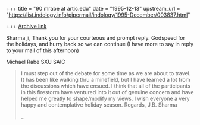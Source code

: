 +++
title = "90 mrabe at artic.edu"
date = "1995-12-13"
upstream_url = "https://list.indology.info/pipermail/indology/1995-December/003837.html"

+++
[Archive link](https://list.indology.info/pipermail/indology/1995-December/003837.html)


Sharma ji,
        Thank you for your courteous and prompt reply.
Godspeed for the holidays, and hurry back so we can continue
(I have more to say in reply to your mail of this afternoon)

Michael Rabe
SXU
SAIC
>
> I must step out of the debate for some time as we are about to
>travel. It has been like walking thru a minefield, but I have learned
>a lot from the discussions which have ensued. I think that all of the
>participants in this firestorm have ventured into it out of genuine
>concern and have helped me greatly to shape/modify my views. I wish
>everyone a very happy and contemplative holiday season.
>Regards,
>J.B. Sharma
>
>
>
>
>
>
>
>
>
>_
>
>
>
>







